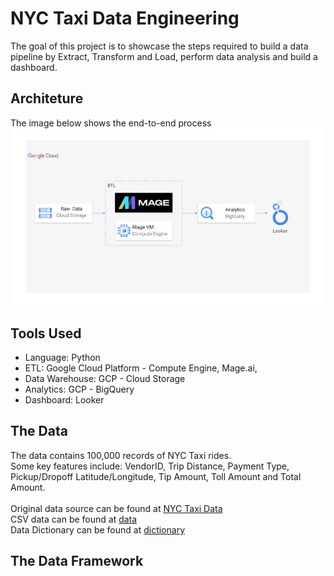# NYC Taxi Data Engineering
The goal of this project is to showcase the steps required to build a data pipeline by Extract, Transform and Load, perform data analysis and build a dashboard.

## Architeture
The image below shows the end-to-end process
<img src="./images/architecture.jpg">

## Tools Used
- Language: Python
- ETL: Google Cloud Platform - Compute Engine, Mage.ai,
- Data Warehouse: GCP - Cloud Storage
- Analytics: GCP - BigQuery
- Dashboard: Looker

## The Data
The data contains 100,000 records of NYC Taxi rides. 
<br /> Some key features include: VendorID, Trip Distance, Payment Type, Pickup/Dropoff Latitude/Longitude, Tip Amount, Toll Amount and Total Amount.
<br /> <br /> Original data source can be found at [NYC Taxi Data](https://www.nyc.gov/site/tlc/about/tlc-trip-record-data.page)
<br /> CSV data can be found at [data](https://github.com/marcowong3/taxi-data-etl-pipeline/tree/main/data)
<br /> Data Dictionary can be found at [dictionary](https://github.com/marcowong3/taxi-data-etl-pipeline/blob/main/images/data_dictionary.pdf)

## The Data Framework



